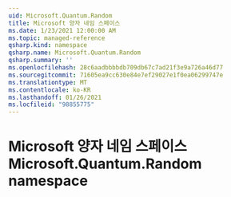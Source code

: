 ```yaml
---
uid: Microsoft.Quantum.Random
title: Microsoft 양자 네임 스페이스
ms.date: 1/23/2021 12:00:00 AM
ms.topic: managed-reference
qsharp.kind: namespace
qsharp.name: Microsoft.Quantum.Random
qsharp.summary: ''
ms.openlocfilehash: 28c6aadbbbbdb709db67c7ad21f3e9a726a46d77
ms.sourcegitcommit: 71605ea9cc630e84e7ef29027e1f0ea06299747e
ms.translationtype: MT
ms.contentlocale: ko-KR
ms.lasthandoff: 01/26/2021
ms.locfileid: "98855775"
---
```

# <a name="microsoftquantumrandom-namespace"></a><span data-ttu-id="5edec-102">Microsoft 양자 네임 스페이스</span><span class="sxs-lookup"><span data-stu-id="5edec-102">Microsoft.Quantum.Random namespace</span></span>



